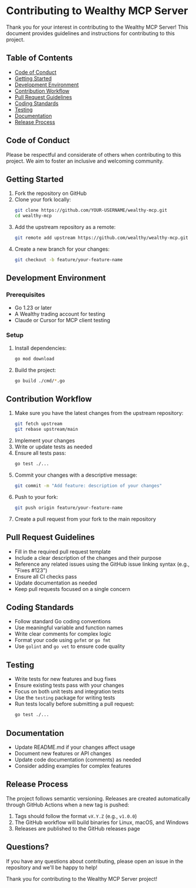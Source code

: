 # Contributing to Wealthy MCP Server

Thank you for your interest in contributing to the Wealthy MCP Server! This document provides guidelines and instructions for contributing to this project.

## Table of Contents

- [Code of Conduct](#code-of-conduct)
- [Getting Started](#getting-started)
- [Development Environment](#development-environment)
- [Contribution Workflow](#contribution-workflow)
- [Pull Request Guidelines](#pull-request-guidelines)
- [Coding Standards](#coding-standards)
- [Testing](#testing)
- [Documentation](#documentation)
- [Release Process](#release-process)

## Code of Conduct

Please be respectful and considerate of others when contributing to this project. We aim to foster an inclusive and welcoming community.

## Getting Started

1. Fork the repository on GitHub
2. Clone your fork locally:
   ```bash
   git clone https://github.com/YOUR-USERNAME/wealthy-mcp.git
   cd wealthy-mcp
   ```
3. Add the upstream repository as a remote:
   ```bash
   git remote add upstream https://github.com/wealthy/wealthy-mcp.git
   ```
4. Create a new branch for your changes:
   ```bash
   git checkout -b feature/your-feature-name
   ```

## Development Environment

### Prerequisites

- Go 1.23 or later
- A Wealthy trading account for testing
- Claude or Cursor for MCP client testing

### Setup

1. Install dependencies:
   ```bash
   go mod download
   ```
2. Build the project:
   ```bash
   go build ./cmd/*.go
   ```

## Contribution Workflow

1. Make sure you have the latest changes from the upstream repository:
   ```bash
   git fetch upstream
   git rebase upstream/main
   ```
2. Implement your changes
3. Write or update tests as needed
4. Ensure all tests pass:
   ```bash
   go test ./...
   ```
5. Commit your changes with a descriptive message:
   ```bash
   git commit -m "Add feature: description of your changes"
   ```
6. Push to your fork:
   ```bash
   git push origin feature/your-feature-name
   ```
7. Create a pull request from your fork to the main repository

## Pull Request Guidelines

- Fill in the required pull request template
- Include a clear description of the changes and their purpose
- Reference any related issues using the GitHub issue linking syntax (e.g., "Fixes #123")
- Ensure all CI checks pass
- Update documentation as needed
- Keep pull requests focused on a single concern

## Coding Standards

- Follow standard Go coding conventions
- Use meaningful variable and function names
- Write clear comments for complex logic
- Format your code using `gofmt` or `go fmt`
- Use `golint` and `go vet` to ensure code quality

## Testing

- Write tests for new features and bug fixes
- Ensure existing tests pass with your changes
- Focus on both unit tests and integration tests
- Use the `testing` package for writing tests
- Run tests locally before submitting a pull request:
  ```bash
  go test ./...
  ```

## Documentation

- Update README.md if your changes affect usage
- Document new features or API changes
- Update code documentation (comments) as needed
- Consider adding examples for complex features

## Release Process

The project follows semantic versioning. Releases are created automatically through GitHub Actions when a new tag is pushed:

1. Tags should follow the format `vX.Y.Z` (e.g., `v1.0.0`)
2. The GitHub workflow will build binaries for Linux, macOS, and Windows
3. Releases are published to the GitHub releases page

## Questions?

If you have any questions about contributing, please open an issue in the repository and we'll be happy to help!

Thank you for contributing to the Wealthy MCP Server project!
